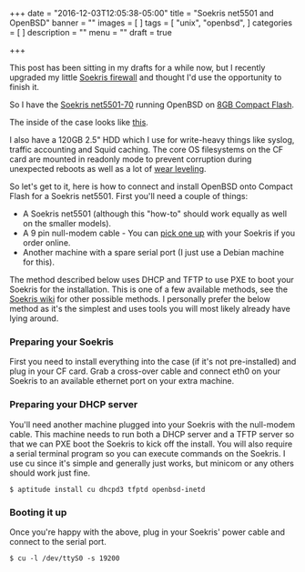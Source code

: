 +++
date = "2016-12-03T12:05:38-05:00"
title = "Soekris net5501 and OpenBSD"
banner = ""
images = [
]
tags = [
	"unix",
	"openbsd",
]
categories = [
]
description = ""
menu = ""
draft = true

+++

This post has been sitting in my drafts for a while now, but I recently upgraded my little [Soekris firewall](http://soekris.com/products/net5501.html) and thought I'd use the opportunity to finish it.

<!--more-->

So I have the [Soekris net5501-70](http://soekris.com/products/net5501.html) running OpenBSD on [8GB Compact Flash](http://soekris.com/products/accessories/sandisk-8gb.html).

The inside of the case looks like [this](https://sigterm.sh/wp-content/uploads/2012/04/soekris-net5501-1024x685.jpg).

I also have a 120GB 2.5" HDD which I use for write-heavy things like syslog, traffic accounting and Squid caching. The core OS filesystems on the CF card are mounted in readonly mode to prevent corruption during unexpected reboots as well as a lot of [wear leveling](http://en.wikipedia.org/wiki/Wear_leveling).

So let's get to it, here is how to connect and install OpenBSD onto Compact Flash for a Soekris net5501. First you'll need a couple of things:

* A Soekris net5501 (although this "how-to" should work equally as well on the smaller models).
* A 9 pin null-modem cable - You can [pick one up](http://soekris.com/products/accessories/null-modem-cable-6-ft.html) with your Soekris if you order online.
* Another machine with a spare serial port (I just use a Debian machine for this).

The method described below uses DHCP and TFTP to use PXE to boot your Soekris for the installation. This is one of a few available methods, see the [Soekris wiki](http://wiki.soekris.info/) for other possible methods. I personally prefer the below method as it's the simplest and uses tools you will most likely already have lying around.

### Preparing your Soekris

First you need to install everything into the case (if it's not pre-installed) and plug in your CF card. Grab a cross-over cable and connect eth0 on your Soekris to an available ethernet port on your extra machine.

### Preparing your DHCP server

You'll need another machine plugged into your Soekris with the null-modem cable. This machine needs to run both a DHCP server and a TFTP server so that we can PXE boot the Soekris to kick off the install. You will also require a serial terminal program so you can execute commands on the Soekris. I use cu since it's simple and generally just works, but minicom or any others should work just fine.

```console
$ aptitude install cu dhcpd3 tfptd openbsd-inetd
```

### Booting it up

Once you're happy with the above, plug in your Soekris' power cable and connect to the serial port.

```console
$ cu -l /dev/ttyS0 -s 19200
```

